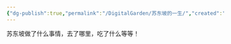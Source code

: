 ```yaml
---
{"dg-publish":true,"permalink":"/DigitalGarden/苏东坡的一生/","created":"2025-07-07T23:09:04.060+08:00","updated":"2025-07-07T23:13:23.587+08:00"}
---
```



苏东坡做了什么事情，去了哪里，吃了什么等等！